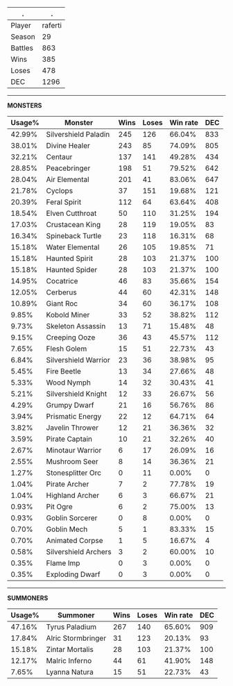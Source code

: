 .|.
|-|-
Player|raferti
Season|29
Battles|863
Wins|385
Loses|478
DEC|1296

---
**MONSTERS**

Usage%|Monster|Wins|Loses|Win rate|DEC|
-|-|-|-|-|-|
42.99%|Silvershield Paladin|245|126|66.04%|833|
38.01%|Divine Healer|243|85|74.09%|805|
32.21%|Centaur|137|141|49.28%|434|
28.85%|Peacebringer|198|51|79.52%|642|
28.04%|Air Elemental|201|41|83.06%|647|
21.78%|Cyclops|37|151|19.68%|121|
20.39%|Feral Spirit|112|64|63.64%|408|
18.54%|Elven Cutthroat|50|110|31.25%|194|
17.03%|Crustacean King|28|119|19.05%|83|
16.34%|Spineback Turtle|23|118|16.31%|68|
15.18%|Water Elemental|26|105|19.85%|71|
15.18%|Haunted Spirit|28|103|21.37%|100|
15.18%|Haunted Spider|28|103|21.37%|100|
14.95%|Cocatrice|46|83|35.66%|154|
12.05%|Cerberus|44|60|42.31%|148|
10.89%|Giant Roc|34|60|36.17%|108|
9.85%|Kobold Miner|33|52|38.82%|112|
9.73%|Skeleton Assassin|13|71|15.48%|48|
9.15%|Creeping Ooze|36|43|45.57%|112|
7.65%|Flesh Golem|15|51|22.73%|43|
6.84%|Silvershield Warrior|23|36|38.98%|95|
5.45%|Fire Beetle|13|34|27.66%|48|
5.33%|Wood Nymph|14|32|30.43%|41|
5.21%|Silvershield Knight|12|33|26.67%|56|
4.29%|Grumpy Dwarf|21|16|56.76%|86|
3.94%|Prismatic Energy|22|12|64.71%|64|
3.82%|Javelin Thrower|12|21|36.36%|32|
3.59%|Pirate Captain|10|21|32.26%|40|
2.67%|Minotaur Warrior|6|17|26.09%|16|
2.55%|Mushroom Seer|8|14|36.36%|21|
1.27%|Stonesplitter Orc|0|11|0.00%|0|
1.04%|Pirate Archer|7|2|77.78%|19|
1.04%|Highland Archer|6|3|66.67%|21|
0.93%|Pit Ogre|6|2|75.00%|13|
0.93%|Goblin Sorcerer|0|8|0.00%|0|
0.70%|Goblin Mech|5|1|83.33%|15|
0.70%|Animated Corpse|1|5|16.67%|4|
0.58%|Silvershield Archers|3|2|60.00%|10|
0.35%|Flame Imp|0|3|0.00%|0|
0.35%|Exploding Dwarf|0|3|0.00%|0|

---
**SUMMONERS**

Usage%|Summoner|Wins|Loses|Win rate|DEC|
-|-|-|-|-|-|
47.16%|Tyrus Paladium|267|140|65.60%|909|
17.84%|Alric Stormbringer|31|123|20.13%|93|
15.18%|Zintar Mortalis|28|103|21.37%|100|
12.17%|Malric Inferno|44|61|41.90%|148|
7.65%|Lyanna Natura|15|51|22.73%|43|
